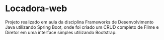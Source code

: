 # Locadora-web
Projeto realizado em aula da disciplina Frameworks de Desenvolvimento Java utilizando Spring Boot, onde foi criado um CRUD completo de Filme e Diretor em uma interface simples utilizando Bootstrap.
